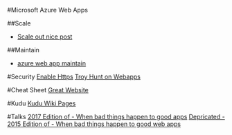 #Microsoft Azure Web Apps

##Scale
- [Scale out nice post](http://www.troyhunt.com/2014/09/10-things-i-learned-about-rapidly.html)

##Maintain
- [azure web app maintain](http://www.asp.net/aspnet/overview/developing-apps-with-windows-azure/maintainable-azure-websites-managing-change-and-scale)

#Security
[Enable Https](https://azure.microsoft.com/en-us/documentation/articles/web-sites-configure-ssl-certificate/)
[Troy Hunt on Webapps](https://www.troyhunt.com/tag/azure/)


#Cheat Sheet
[Great Website](http://microsoftazurewebsitescheatsheet.info/)

#Kudu
[Kudu Wiki Pages](https://github.com/projectkudu/kudu/wiki)

#Talks
[2017 Edition of - When bad things happen to good apps](https://channel9.msdn.com/Events/Build/2017/T6082)
[Depricated - 2015 Edition of - When bad things happen to good web apps ](https://channel9.msdn.com/Events/Build/2015/2-764)
